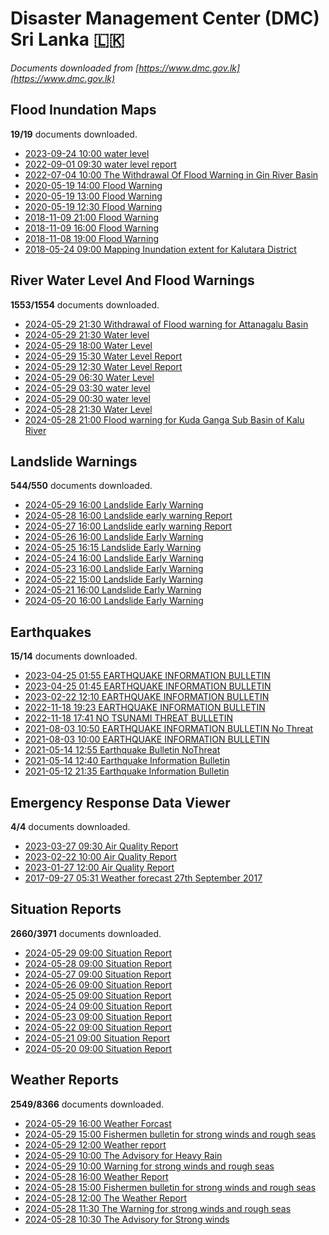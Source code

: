 # Disaster Management Center (DMC) Sri Lanka :sri_lanka:

*Documents downloaded from [https://www.dmc.gov.lk](https://www.dmc.gov.lk)*

## Flood Inundation Maps

**19/19** documents downloaded.

* [2023-09-24 10:00 water level](data/flood-inundation-maps/20230924.1000.water-level.pdf)
* [2022-09-01 09:30 water level report](data/flood-inundation-maps/20220901.0930.water-level-report.pdf)
* [2022-07-04 10:00 The Withdrawal Of Flood Warning in Gin River Basin](data/flood-inundation-maps/20220704.1000.the-withdrawal-of-flood-warning-in-gin-river-basin.pdf)
* [2020-05-19 14:00 Flood Warning](data/flood-inundation-maps/20200519.1400.flood-warning.pdf)
* [2020-05-19 13:00 Flood Warning](data/flood-inundation-maps/20200519.1300.flood-warning.pdf)
* [2020-05-19 12:30 Flood Warning](data/flood-inundation-maps/20200519.1230.flood-warning.pdf)
* [2018-11-09 21:00 Flood Warning](data/flood-inundation-maps/20181109.2100.flood-warning.PDF)
* [2018-11-09 16:00 Flood Warning](data/flood-inundation-maps/20181109.1600.flood-warning.PDF)
* [2018-11-08 19:00 Flood Warning](data/flood-inundation-maps/20181108.1900.flood-warning.PDF)
* [2018-05-24 09:00 Mapping Inundation extent for Kalutara District](data/flood-inundation-maps/20180524.0900.mapping-inundation-extent-for-kalutara-district.pdf)

## River Water Level And Flood Warnings

**1553/1554** documents downloaded.

* [2024-05-29 21:30 Withdrawal of Flood warning for Attanagalu Basin](data/river-water-level-and-flood-warnings/20240529.2130.withdrawal-of-flood-warning-for-attanagalu-basin.pdf)
* [2024-05-29 21:30 Water level](data/river-water-level-and-flood-warnings/20240529.2130.water-level.pdf)
* [2024-05-29 18:00 Water Level](data/river-water-level-and-flood-warnings/20240529.1800.water-level.pdf)
* [2024-05-29 15:30 Water Level Report](data/river-water-level-and-flood-warnings/20240529.1530.water-level-report.pdf)
* [2024-05-29 12:30 Water Level Report](data/river-water-level-and-flood-warnings/20240529.1230.water-level-report.pdf)
* [2024-05-29 06:30 Water Level](data/river-water-level-and-flood-warnings/20240529.0630.water-level.pdf)
* [2024-05-29 03:30 water level](data/river-water-level-and-flood-warnings/20240529.0330.water-level.pdf)
* [2024-05-29 00:30 water level](data/river-water-level-and-flood-warnings/20240529.0030.water-level.pdf)
* [2024-05-28 21:30 Water Level](data/river-water-level-and-flood-warnings/20240528.2130.water-level.pdf)
* [2024-05-28 21:00 Flood warning for Kuda Ganga Sub Basin of Kalu River](data/river-water-level-and-flood-warnings/20240528.2100.flood-warning-for-kuda-ganga-sub-basin-of-kalu-river.pdf)

## Landslide Warnings

**544/550** documents downloaded.

* [2024-05-29 16:00 Landslide Early Warning](data/landslide-warnings/20240529.1600.landslide-early-warning.pdf)
* [2024-05-28 16:00 Landslide early warning Report](data/landslide-warnings/20240528.1600.landslide-early-warning-report.pdf)
* [2024-05-27 16:00 Landslide early warning Report](data/landslide-warnings/20240527.1600.landslide-early-warning-report.pdf)
* [2024-05-26 16:00 Landslide Early Warning](data/landslide-warnings/20240526.1600.landslide-early-warning.pdf)
* [2024-05-25 16:15 Landslide Early Warning](data/landslide-warnings/20240525.1615.landslide-early-warning.pdf)
* [2024-05-24 16:00 Landslide Early Warning](data/landslide-warnings/20240524.1600.landslide-early-warning.pdf)
* [2024-05-23 16:00 Landslide Early Warning](data/landslide-warnings/20240523.1600.landslide-early-warning.pdf)
* [2024-05-22 15:00 Landslide Early Warning](data/landslide-warnings/20240522.1500.landslide-early-warning.pdf)
* [2024-05-21 16:00 Landslide Early Warning](data/landslide-warnings/20240521.1600.landslide-early-warning.pdf)
* [2024-05-20 16:00 Landslide Early Warning](data/landslide-warnings/20240520.1600.landslide-early-warning.pdf)

## Earthquakes

**15/14** documents downloaded.

* [2023-04-25 01:55 EARTHQUAKE INFORMATION BULLETIN](data/earthquakes/20230425.0155.earthquake-information-bulletin.pdf)
* [2023-04-25 01:45 EARTHQUAKE INFORMATION BULLETIN](data/earthquakes/20230425.0145.earthquake-information-bulletin.pdf)
* [2023-02-22 12:10 EARTHQUAKE INFORMATION BULLETIN](data/earthquakes/20230222.1210.earthquake-information-bulletin.pdf)
* [2022-11-18 19:23 EARTHQUAKE INFORMATION BULLETIN](data/earthquakes/20221118.1923.earthquake-information-bulletin.pdf)
* [2022-11-18 17:41 NO TSUNAMI THREAT BULLETIN](data/earthquakes/20221118.1741.no-tsunami-threat-bulletin.pdf)
* [2021-08-03 10:50 EARTHQUAKE INFORMATION BULLETIN No Threat](data/earthquakes/20210803.1050.earthquake-information-bulletin-no-threat.pdf)
* [2021-08-03 10:00 EARTHQUAKE INFORMATION BULLETIN](data/earthquakes/20210803.1000.earthquake-information-bulletin.pdf)
* [2021-05-14 12:55 Earthquake Bulletin NoThreat](data/earthquakes/20210514.1255.earthquake-bulletin-nothreat.pdf)
* [2021-05-14 12:40 Earthquake Information Bulletin](data/earthquakes/20210514.1240.earthquake-information-bulletin.pdf)
* [2021-05-12 21:35 Earthquake Information Bulletin](data/earthquakes/20210512.2135.earthquake-information-bulletin.pdf)

## Emergency Response Data Viewer

**4/4** documents downloaded.

* [2023-03-27 09:30 Air Quality Report](data/emergency-response-data-viewer/20230327.0930.air-quality-report.pdf)
* [2023-02-22 10:00 Air Quality Report](data/emergency-response-data-viewer/20230222.1000.air-quality-report.pdf)
* [2023-01-27 12:00 Air Quality Report](data/emergency-response-data-viewer/20230127.1200.air-quality-report.pdf)
* [2017-09-27 05:31 Weather forecast 27th September 2017](data/emergency-response-data-viewer/20170927.0531.weather-forecast-27th-september-2017.pdf)

## Situation Reports

**2660/3971** documents downloaded.

* [2024-05-29 09:00 Situation Report](data/situation-reports/20240529.0900.situation-report.pdf)
* [2024-05-28 09:00 Situation Report](data/situation-reports/20240528.0900.situation-report.pdf)
* [2024-05-27 09:00 Situation Report](data/situation-reports/20240527.0900.situation-report.pdf)
* [2024-05-26 09:00 Situation Report](data/situation-reports/20240526.0900.situation-report.pdf)
* [2024-05-25 09:00 Situation Report](data/situation-reports/20240525.0900.situation-report.pdf)
* [2024-05-24 09:00 Situation Report](data/situation-reports/20240524.0900.situation-report.pdf)
* [2024-05-23 09:00 Situation Report](data/situation-reports/20240523.0900.situation-report.pdf)
* [2024-05-22 09:00 Situation Report](data/situation-reports/20240522.0900.situation-report.pdf)
* [2024-05-21 09:00 Situation Report](data/situation-reports/20240521.0900.situation-report.pdf)
* [2024-05-20 09:00 Situation Report](data/situation-reports/20240520.0900.situation-report.pdf)

## Weather Reports

**2549/8366** documents downloaded.

* [2024-05-29 16:00 Weather Forcast](data/weather-reports/20240529.1600.weather-forcast.pdf)
* [2024-05-29 15:00 Fishermen bulletin for strong winds and rough seas](data/weather-reports/20240529.1500.fishermen-bulletin-for-strong-winds-and-rough-seas.pdf)
* [2024-05-29 12:00 Weather report](data/weather-reports/20240529.1200.weather-report.pdf)
* [2024-05-29 10:00 The Advisory for Heavy Rain](data/weather-reports/20240529.1000.the-advisory-for-heavy-rain.pdf)
* [2024-05-29 10:00 Warning for strong winds and rough seas](data/weather-reports/20240529.1000.warning-for-strong-winds-and-rough-seas.pdf)
* [2024-05-28 16:00 Weather Report](data/weather-reports/20240528.1600.weather-report.pdf)
* [2024-05-28 15:00 Fishermen bulletin for strong winds and rough seas](data/weather-reports/20240528.1500.fishermen-bulletin-for-strong-winds-and-rough-seas.pdf)
* [2024-05-28 12:00 The Weather Report](data/weather-reports/20240528.1200.the-weather-report.pdf)
* [2024-05-28 11:30 The Warning for strong winds and rough seas](data/weather-reports/20240528.1130.the-warning-for-strong-winds-and-rough-seas.pdf)
* [2024-05-28 10:30 The Advisory for Strong winds](data/weather-reports/20240528.1030.the-advisory-for-strong-winds.pdf)
